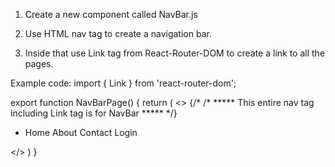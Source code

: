 1. Create a new component called NavBar.js

2. Use HTML nav tag to create a navigation bar.

3. Inside that use Link tag from React-Router-DOM to create a link to all the pages.

Example code:
    import { Link } from 'react-router-dom';

export function NavBarPage() {
    return (
        <>
            {/* /* ***** This entire nav tag including Link tag is for NavBar ***** */}
            <nav>
                <ul>
                    <li>
                        <Link to="/">Home</Link>
                        <Link to="/about">About</Link>
                        <Link to="/contact">Contact</Link>
                        <Link to="/login">Login</Link>
                    </li>
                </ul>
            </nav>
        </>
    )
}